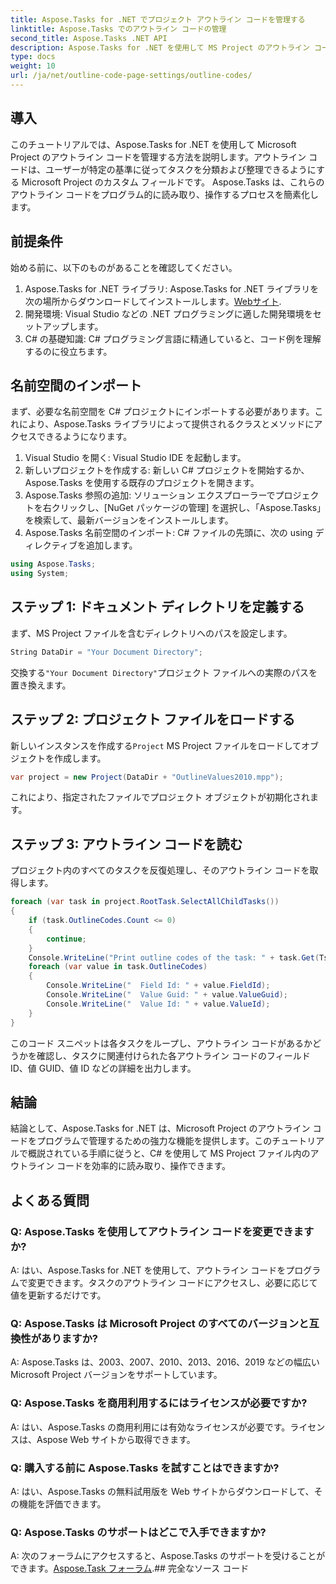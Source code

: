```yaml
---
title: Aspose.Tasks for .NET でプロジェクト アウトライン コードを管理する
linktitle: Aspose.Tasks でのアウトライン コードの管理
second_title: Aspose.Tasks .NET API
description: Aspose.Tasks for .NET を使用して MS Project のアウトライン コードを管理する方法を学びます。プロジェクトの組織を簡単に簡素化します。
type: docs
weight: 10
url: /ja/net/outline-code-page-settings/outline-codes/
---
```

## 導入
このチュートリアルでは、Aspose.Tasks for .NET を使用して Microsoft Project のアウトライン コードを管理する方法を説明します。アウトライン コードは、ユーザーが特定の基準に従ってタスクを分類および整理できるようにする Microsoft Project のカスタム フィールドです。 Aspose.Tasks は、これらのアウトライン コードをプログラム的に読み取り、操作するプロセスを簡素化します。
## 前提条件
始める前に、以下のものがあることを確認してください。
1.  Aspose.Tasks for .NET ライブラリ: Aspose.Tasks for .NET ライブラリを次の場所からダウンロードしてインストールします。[Webサイト](https://releases.aspose.com/tasks/net/).
2. 開発環境: Visual Studio などの .NET プログラミングに適した開発環境をセットアップします。
3. C# の基礎知識: C# プログラミング言語に精通していると、コード例を理解するのに役立ちます。

## 名前空間のインポート
まず、必要な名前空間を C# プロジェクトにインポートする必要があります。これにより、Aspose.Tasks ライブラリによって提供されるクラスとメソッドにアクセスできるようになります。
1. Visual Studio を開く: Visual Studio IDE を起動します。
2. 新しいプロジェクトを作成する: 新しい C# プロジェクトを開始するか、Aspose.Tasks を使用する既存のプロジェクトを開きます。
3. Aspose.Tasks 参照の追加: ソリューション エクスプローラーでプロジェクトを右クリックし、[NuGet パッケージの管理] を選択し、「Aspose.Tasks」を検索して、最新バージョンをインストールします。
4. Aspose.Tasks 名前空間のインポート: C# ファイルの先頭に、次の using ディレクティブを追加します。
```csharp
using Aspose.Tasks;
using System;

```
## ステップ 1: ドキュメント ディレクトリを定義する
まず、MS Project ファイルを含むディレクトリへのパスを設定します。
```csharp
String DataDir = "Your Document Directory";
```
交換する`"Your Document Directory"`プロジェクト ファイルへの実際のパスを置き換えます。
## ステップ 2: プロジェクト ファイルをロードする
新しいインスタンスを作成する`Project` MS Project ファイルをロードしてオブジェクトを作成します。
```csharp
var project = new Project(DataDir + "OutlineValues2010.mpp");
```
これにより、指定されたファイルでプロジェクト オブジェクトが初期化されます。
## ステップ 3: アウトライン コードを読む
プロジェクト内のすべてのタスクを反復処理し、そのアウトライン コードを取得します。
```csharp
foreach (var task in project.RootTask.SelectAllChildTasks())
{
    if (task.OutlineCodes.Count <= 0)
    {
        continue;
    }
    Console.WriteLine("Print outline codes of the task: " + task.Get(Tsk.Name));
    foreach (var value in task.OutlineCodes)
    {
        Console.WriteLine("  Field Id: " + value.FieldId);
        Console.WriteLine("  Value Guid: " + value.ValueGuid);
        Console.WriteLine("  Value Id: " + value.ValueId);
    }
}
```
このコード スニペットは各タスクをループし、アウトライン コードがあるかどうかを確認し、タスクに関連付けられた各アウトライン コードのフィールド ID、値 GUID、値 ID などの詳細を出力します。

## 結論
結論として、Aspose.Tasks for .NET は、Microsoft Project のアウトライン コードをプログラムで管理するための強力な機能を提供します。このチュートリアルで概説されている手順に従うと、C# を使用して MS Project ファイル内のアウトライン コードを効率的に読み取り、操作できます。
## よくある質問
### Q: Aspose.Tasks を使用してアウトライン コードを変更できますか?
A: はい、Aspose.Tasks for .NET を使用して、アウトライン コードをプログラムで変更できます。タスクのアウトライン コードにアクセスし、必要に応じて値を更新するだけです。
### Q: Aspose.Tasks は Microsoft Project のすべてのバージョンと互換性がありますか?
A: Aspose.Tasks は、2003、2007、2010、2013、2016、2019 などの幅広い Microsoft Project バージョンをサポートしています。
### Q: Aspose.Tasks を商用利用するにはライセンスが必要ですか?
A: はい、Aspose.Tasks の商用利用には有効なライセンスが必要です。ライセンスは、Aspose Web サイトから取得できます。
### Q: 購入する前に Aspose.Tasks を試すことはできますか?
A: はい、Aspose.Tasks の無料試用版を Web サイトからダウンロードして、その機能を評価できます。
### Q: Aspose.Tasks のサポートはどこで入手できますか?
 A: 次のフォーラムにアクセスすると、Aspose.Tasks のサポートを受けることができます。[Aspose.Task フォーラム](https://forum.aspose.com/c/tasks/15).## 完全なソース コード
